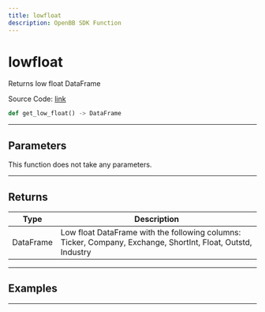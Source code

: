 ```yaml
---
title: lowfloat
description: OpenBB SDK Function
---
```


# lowfloat

Returns low float DataFrame

Source Code: [link](https://github.com/OpenBB-finance/OpenBBTerminal/tree/main/openbb_terminal/stocks/discovery/shortinterest_model.py#L15)

```python
def get_low_float() -> DataFrame
```
---

## Parameters

This function does not take any parameters.

---

## Returns

| Type | Description |
| ---- | ----------- |
| DataFrame | Low float DataFrame with the following columns:<br/>Ticker, Company, Exchange, ShortInt, Float, Outstd, Industry |

---

## Examples

---

